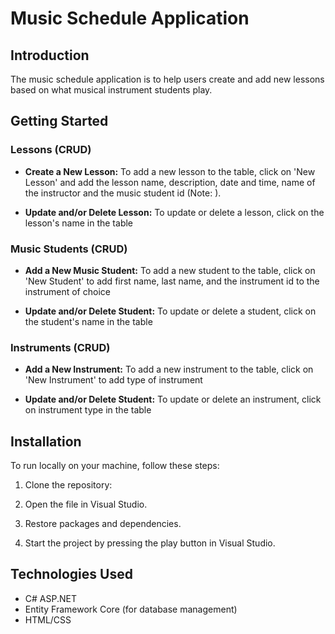 # Music Schedule Application

## Introduction

The music schedule application is to help users create and add new lessons based on what musical instrument students play.

## Getting Started
### Lessons (CRUD)

- **Create a New Lesson:** To add a new lesson to the table, click on 'New Lesson' and add the lesson name, description, date and time, name of the instructor and the music student id (Note: ).
  
- **Update and/or Delete Lesson:** To update or delete a lesson, click on the lesson's name in the table

### Music Students (CRUD)

- **Add a New Music Student:** To add a new student to the table, click on 'New Student' to add first name, last name, and the instrument id to the instrument of choice
  
- **Update and/or Delete Student:** To update or delete a student, click on the student's name in the table

### Instruments (CRUD)

- **Add a New Instrument:** To add a new instrument to the table, click on 'New Instrument' to add type of instrument
  
- **Update and/or Delete Student:** To update or delete an instrument, click on instrument type in the table

## Installation

To run locally on your machine, follow these steps:

1. Clone the repository:
   
3. Open the file in Visual Studio.

4. Restore packages and dependencies.

5. Start the project by pressing the play button in Visual Studio.


## Technologies Used
- C# ASP.NET
- Entity Framework Core (for database management)
- HTML/CSS 
